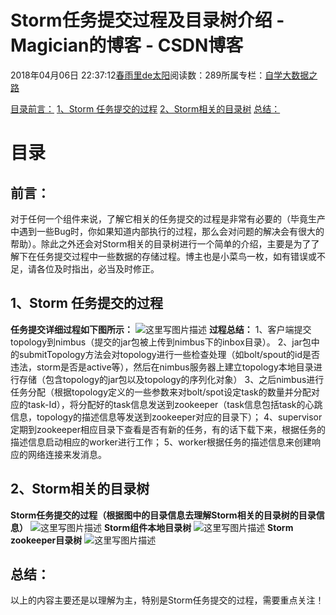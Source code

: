 
# Storm任务提交过程及目录树介绍 - Magician的博客 - CSDN博客


2018年04月06日 22:37:12[春雨里de太阳](https://me.csdn.net/qq_16633405)阅读数：289所属专栏：[自学大数据之路](https://blog.csdn.net/column/details/18514.html)



[目录](#目录)[前言：](#前言)
[1、Storm 任务提交的过程](#1storm-任务提交的过程)
[2、Storm相关的目录树](#2storm相关的目录树)
[总结：](#总结)


# 目录
## 前言：
对于任何一个组件来说，了解它相关的任务提交的过程是非常有必要的（毕竟生产中遇到一些Bug时，你如果知道内部执行的过程，那么会对问题的解决会有很大的帮助）。除此之外还会对Storm相关的目录树进行一个简单的介绍，主要是为了了解下在任务提交过程中一些数据的存储过程。博主也是小菜鸟一枚，如有错误或不足，请各位及时指出，必当及时修正。
## 1、Storm 任务提交的过程
**任务提交详细过程如下图所示：**
![这里写图片描述](https://img-blog.csdn.net/20180406222700623?watermark/2/text/aHR0cHM6Ly9ibG9nLmNzZG4ubmV0L3FxXzE2NjMzNDA1/font/5a6L5L2T/fontsize/400/fill/I0JBQkFCMA==/dissolve/70)
**过程总结：**
1、客户端提交topology到nimbus（提交的jar包被上传到nimbus下的inbox目录）。
2、jar包中的submitTopology方法会对topology进行一些检查处理（如bolt/spout的id是否违法，storm是否是active等），然后在nimbus服务器上建立topology本地目录进行存储（包含topology的jar包以及topology的序列化对象）
3、之后nimbus进行任务分配（根据topology定义的一些参数来对bolt/spot设定task的数量并分配对应的task-Id），将分配好的task信息发送到zookeeper（task信息包括task的心跳信息，topology的描述信息等发送到zookeeper对应的目录下）；
4、supervisor定期到zookeeper相应目录下查看是否有新的任务，有的话下载下来，根据任务的描述信息启动相应的worker进行工作；
5、worker根据任务的描述信息来创建响应的网络连接来发消息。
## 2、Storm相关的目录树
**Storm任务提交的过程（根据图中的目录信息去理解Storm相关的目录树的目录信息）**
![这里写图片描述](https://img-blog.csdn.net/20180406223244123?watermark/2/text/aHR0cHM6Ly9ibG9nLmNzZG4ubmV0L3FxXzE2NjMzNDA1/font/5a6L5L2T/fontsize/400/fill/I0JBQkFCMA==/dissolve/70)
**Storm组件本地目录树**
![这里写图片描述](https://img-blog.csdn.net/20180406223043859?watermark/2/text/aHR0cHM6Ly9ibG9nLmNzZG4ubmV0L3FxXzE2NjMzNDA1/font/5a6L5L2T/fontsize/400/fill/I0JBQkFCMA==/dissolve/70)
**Storm zookeeper目录树**
![这里写图片描述](https://img-blog.csdn.net/20180406223128924?watermark/2/text/aHR0cHM6Ly9ibG9nLmNzZG4ubmV0L3FxXzE2NjMzNDA1/font/5a6L5L2T/fontsize/400/fill/I0JBQkFCMA==/dissolve/70)
## 总结：
以上的内容主要还是以理解为主，特别是Storm任务提交的过程，需要重点关注！

